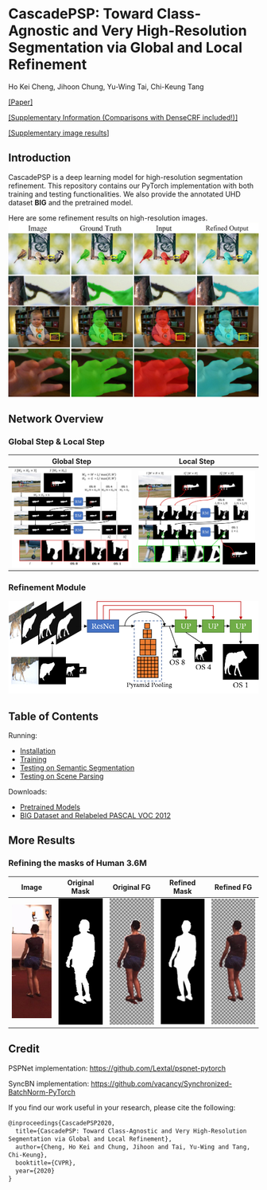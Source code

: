 # CascadePSP: Toward Class-Agnostic and Very High-Resolution Segmentation via Global and Local Refinement

Ho Kei Cheng, Jihoon Chung, Yu-Wing Tai, Chi-Keung Tang

[[Paper]](http://hkchengad.student.ust.hk/CascadePSP/CascadePSP.pdf)

[[Supplementary Information (Comparisons with DenseCRF included!)]](http://hkchengad.student.ust.hk/CascadePSP/CascadePSP-supp-info.pdf)

[[Supplementary image results]](http://hkchengad.student.ust.hk/CascadePSP/CascadePSP-supp-images.pdf)

## Introduction

CascadePSP is a deep learning model for high-resolution segmentation refinement.
This repository contains our PyTorch implementation with both training and testing functionalities. We also provide the annotated UHD dataset **BIG** and the pretrained model.

Here are some refinement results on high-resolution images.
![teaser](docs/images/teaser.jpg)

## Network Overview

### Global Step & Local Step

| Global Step | Local Step |
|:-:|:-:|
| ![Global Step](docs/images/global.jpg) | ![Local Step](docs/images/local.jpg) |


### Refinement Module

![Refinement Module](docs/images/rm.png)

## Table of Contents

Running:

- [Installation](docs/installation.md)
- [Training](docs/training.md)
- [Testing on Semantic Segmentation](docs/testing_segmentation.md)
- [Testing on Scene Parsing](docs/testing_scene_parsing.md)

Downloads:

- [Pretrained Models](docs/models.md)
- [BIG Dataset and Relabeled PASCAL VOC 2012](docs/dataset.md)

## More Results
### Refining the masks of Human 3.6M
| Image | Original Mask | Original FG | Refined Mask | Refined FG |
|:-:|:-:|:-:|:-:|:-:|
| ![Image](docs/images/H36M/im.jpg) | ![OriginalMask](docs/images/H36M/original_mask.jpg) | ![OriginalFG](docs/images/H36M/original_fg.jpg) | ![RefinedMask](docs/images/H36M/refined_mask.jpg) | ![RefinedFG](docs/images/H36M/refined_fg.jpg) |

## Credit

PSPNet implementation: https://github.com/Lextal/pspnet-pytorch

SyncBN implementation: https://github.com/vacancy/Synchronized-BatchNorm-PyTorch

If you find our work useful in your research, please cite the following:

```
@inproceedings{CascadePSP2020,
  title={CascadePSP: Toward Class-Agnostic and Very High-Resolution Segmentation via Global and Local Refinement},
  author={Cheng, Ho Kei and Chung, Jihoon and Tai, Yu-Wing and Tang, Chi-Keung},
  booktitle={CVPR},
  year={2020}
}
```
